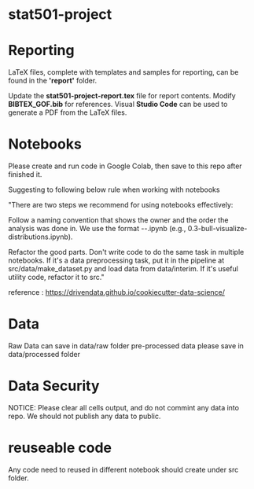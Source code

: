 # stat501-project

# Reporting

LaTeX files, complete with templates and samples for reporting, can be found in the **'report'** folder.

Update the **stat501-project-report.tex** file for report contents.
Modify **BIBTEX_GOF.bib** for references.
Visual **Studio Code** can be used to generate a PDF from the LaTeX files.

# Notebooks

Please create and run code in Google Colab, then save to this repo after finished it.

Suggesting to following below rule when working with notebooks


"There are two steps we recommend for using notebooks effectively:

Follow a naming convention that shows the owner and the order the analysis was done in. We use the format <step>-<ghuser>-<description>.ipynb (e.g., 0.3-bull-visualize-distributions.ipynb).

Refactor the good parts. Don't write code to do the same task in multiple notebooks. If it's a data preprocessing task, put it in the pipeline at src/data/make_dataset.py and load data from data/interim. If it's useful utility code, refactor it to src."

reference : https://drivendata.github.io/cookiecutter-data-science/

# Data

Raw Data can save in data/raw folder
pre-processed data please save in data/processed folder

# Data Security

NOTICE: Please clear all cells output, and do not commint any data into repo.
We should not publish any data to public.

# reuseable code

Any code need to reused in different notebook should create under src folder.
